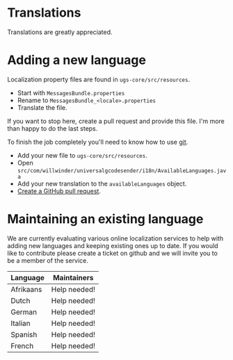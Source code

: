 # Translations

Translations are greatly appreciated.

# Adding a new language

Localization property files are found in `ugs-core/src/resources`.

* Start with `MessagesBundle.properties`
* Rename to `MessagesBundle_<locale>.properties`
* Translate the file.

If you want to stop here, create a pull request and provide this file. I'm more
than happy to do the last steps.

To finish the job completely you'll need to know how to use [git](https://git-scm.com).

* Add your new file to `ugs-core/src/resources`.
* Open `src/com/willwinder/universalgcodesender/i18n/AvailableLanguages.java`
* Add your new translation to the `availableLanguages` object.
* [Create a GitHub pull request](https://help.github.com/articles/using-pull-requests/).

# Maintaining an existing language

We are currently evaluating various online localization services to help with adding new languages and keeping existing ones up to date. If you would like to contribute please create a ticket on github and we will invite you to be a member of the service.

| Language | Maintainers |
| -------- | ----------- |
| Afrikaans | Help needed! |
| Dutch | Help needed! |
| German | Help needed! |
| Italian | Help needed! |
| Spanish | Help needed! |
| French | Help needed! |
